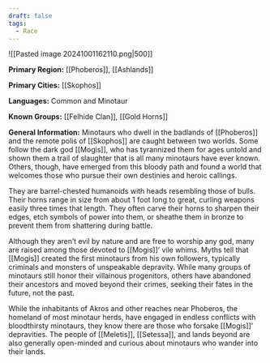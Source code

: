 ```yaml
---
draft: false
tags:
  - Race
---
```

![[Pasted image 20241001162110.png|500]]

**Primary Region:** [[Phoberos]], [[Ashlands]]

**Primary Cities:** [[Skophos]]

**Languages:** Common and Minotaur

**Known Groups:** [[Felhide Clan]], [[Gold Horns]]

**General Information:**  Minotaurs who dwell in the badlands of [[Phoberos]] and the remote polis of [[Skophos]] are caught between two worlds. Some follow the dark god [[Mogis]], who has tyrannized them for ages untold and shown them a trail of slaughter that is all many minotaurs have ever known. Others, though, have emerged from this bloody path and found a world that welcomes those who pursue their own destinies and heroic callings.

They are barrel-chested humanoids with heads resembling those of bulls. Their horns range in size from about 1 foot long to great, curling weapons easily three times that length. They often carve their horns to sharpen their edges, etch symbols of power into them, or sheathe them in bronze to prevent them from shattering during battle.

Although they aren’t evil by nature and are free to worship any god, many are raised among those devoted to [[Mogis]]’ vile whims. Myths tell that [[Mogis]] created the first minotaurs from his own followers, typically criminals and monsters of unspeakable depravity. While many groups of minotaurs still honor their villainous progenitors, others have abandoned their ancestors and moved beyond their crimes, seeking their fates in the future, not the past.

While the inhabitants of Akros and other reaches near Phoberos, the homeland of most minotaur herds, have engaged in endless conflicts with bloodthirsty minotaurs, they know there are those who forsake [[Mogis]]’ depravities. The people of [[Meletis]], [[Setessa]], and lands beyond are also generally open-minded and curious about minotaurs who wander into their lands.